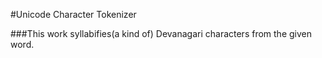 #Unicode Character Tokenizer

###This work syllabifies(a kind of) Devanagari characters from the given word.
